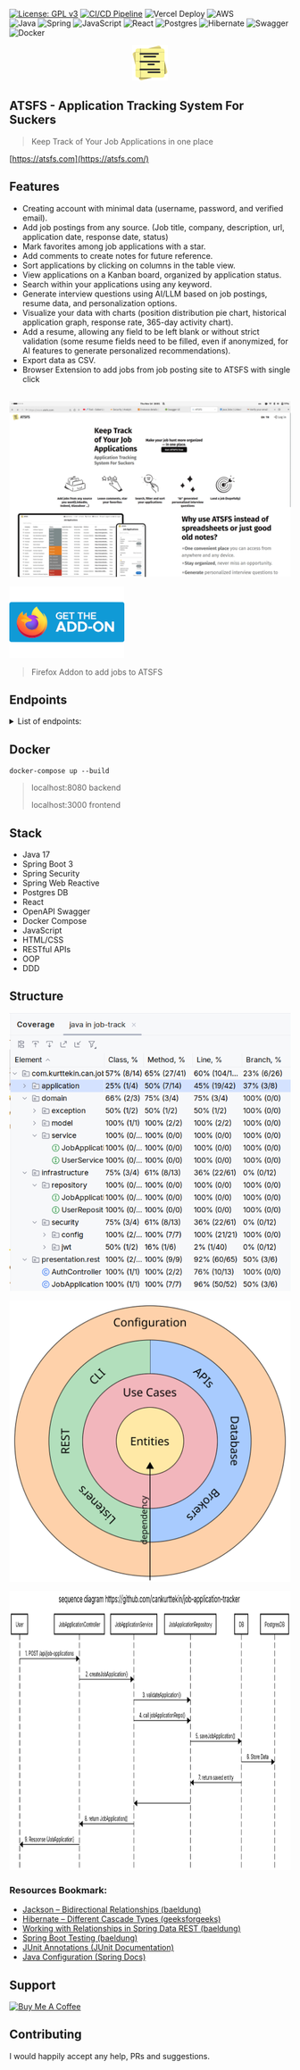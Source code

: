 [![License: GPL v3](https://img.shields.io/badge/License-GPLv3-blue.svg)](https://www.gnu.org/licenses/gpl-3.0)
[![CI/CD Pipeline](https://github.com/cankurttekin/job-application-tracker/actions/workflows/ci-cd-pipeline.yml/badge.svg)](https://github.com/cankurttekin/job-application-tracker/actions/workflows/ci-cd-pipeline.yml)
![Vercel Deploy](https://deploy-badge.vercel.app/vercel/job-application-tracker-silk)
![AWS](https://img.shields.io/badge/AWS-%23FF9900.svg?style=for-the-badge&logo=amazon-aws&logoColor=white)
<br />
![Java](https://img.shields.io/badge/java-%23ED8B00.svg?style=for-the-badge&logo=openjdk&logoColor=white)
![Spring](https://img.shields.io/badge/spring-%236DB33F.svg?style=for-the-badge&logo=spring&logoColor=white)
![JavaScript](https://img.shields.io/badge/javascript-%23323330.svg?style=for-the-badge&logo=javascript&logoColor=%23F7DF1E)
![React](https://img.shields.io/badge/react-%2320232a.svg?style=for-the-badge&logo=react&logoColor=%2361DAFB)
![Postgres](https://img.shields.io/badge/postgres-%23316192.svg?style=for-the-badge&logo=postgresql&logoColor=white)
![Hibernate](https://img.shields.io/badge/Hibernate-59666C?style=for-the-badge&logo=Hibernate&logoColor=white)
![Swagger](https://img.shields.io/badge/-Swagger-%23Clojure?style=for-the-badge&logo=swagger&logoColor=white)
![Docker](https://img.shields.io/badge/docker-%230db7ed.svg?style=for-the-badge&logo=docker&logoColor=white)
 <p align="center">
  <img height="64" src="/assets/atsfs.png">
</p>

## ATSFS - Application Tracking System For Suckers
> Keep Track of Your Job Applications in one place

[https://atsfs.com](https://atsfs.com/)

## Features
- Creating account with minimal data (username, password, and verified email).
- Add job postings from any source. (Job title, company, description, url, application date, response date, status) 
- Mark favorites among job applications with a star.
- Add comments to create notes for future reference.
- Sort applications by clicking on columns in the table view.
- View applications on a Kanban board, organized by application status.
- Search within your applications using any keyword.
- Generate interview questions using AI/LLM based on job postings, resume data, and personalization options.
- Visualize your data with charts (position distribution pie chart, historical application graph, response rate, 365-day activity chart).
- Add a resume, allowing any field to be left blank or without strict validation (some resume fields need to be filled, even if anonymized, for AI features to generate personalized recommendations).
- Export data as CSV.
- Browser Extension to add jobs from job posting site to ATSFS with single click

<br />

<img src="/assets/atsfs.gif" alt="atsfs demo gif"/>

<img height="128" src="/assets/firefox.png"
alt="firefox addon">
> Firefox Addon to add jobs to ATSFS


## Endpoints
<details>
  <summary>List of endpoints:</summary>
<br>
 
`POST`
/api/auth/register 

`POST`
/api/auth/login
login and get new jwt token

`POST`
/api/job-applications (JWT Auth)
Create job application

`GET`
/api/job-applications (JWT Auth)
Get job applications for user

`GET`
/api/job-applications/stats (JWT Auth)
Returns number of applications on application dates

`PUT`
/api/job-applications (JWT Auth)
Update existing job application fields 

`DELETE`
/api/job-applications/{id} (JWT Auth)
Delete single job application

`DELETE`
/api/job-applications/all (JWT Auth)
Delete all job applications

`GET`
/api/resumes (JWT Auth)

`POST`
/api/resumes (JWT Auth)

`POST`
/api/llm/generate-quiz (JWT Auth)

`POST`
/api/llm/generate-interview (JWT Auth)

</details>

## Docker
```
docker-compose up --build
```
> localhost:8080 backend
> 
> localhost:3000 frontend

## Stack
- Java 17
- Spring Boot 3
- Spring Security
- Spring Web Reactive
- Postgres DB
- React
- OpenAPI Swagger
- Docker Compose
- JavaScript
- HTML/CSS
- RESTful APIs
- OOP
- DDD

## Structure
<img src="/assets/structure.png"
     alt="tests"
     >
     
<img src="/assets/unclebob.svg"
     alt="unclebob"
     >
     
<img src="/assets/sequence-diagram.png"
     alt="sequence"
     height="500">

### Resources Bookmark:
- [Jackson – Bidirectional Relationships (baeldung)](https://www.baeldung.com/jackson-bidirectional-relationships-and-infinite-recursion)
- [Hibernate – Different Cascade Types (geeksforgeeks)](https://www.geeksforgeeks.org/hibernate-different-cascade-types/)
- [Working with Relationships in Spring Data REST (baeldung)](https://www.baeldung.com/spring-data-rest-relationships)
- [Spring Boot Testing (baeldung)](https://www.baeldung.com/spring-boot-testing)
- [JUnit Annotations (JUnit Documentation)](https://junit.org/junit5/docs/current/user-guide/#writing-tests-annotations)
- [Java Configuration (Spring Docs)](https://docs.spring.io/spring-security/reference/servlet/configuration/java.html)

## Support
<a href="https://www.buymeacoffee.com/cankurttekin" target="_blank"><img src="https://cdn.buymeacoffee.com/buttons/v2/default-yellow.png" alt="Buy Me A Coffee" style="height: 60px !important;width: 217px !important;" ></a>

## Contributing
I would happily accept any help, PRs and suggestions.
